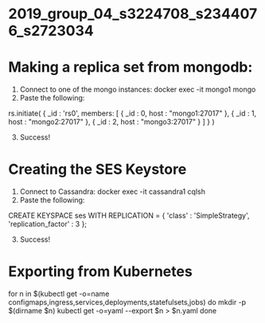 # 2019_group_04_s3224708_s2344076_s2723034

# Making a replica set from mongodb:
1. Connect to one of the mongo instances: docker exec -it mongo1 mongo
2. Paste the following:

rs.initiate(
  {
    _id : 'rs0',
    members: [
      { _id : 0, host : "mongo1:27017" },
      { _id : 1, host : "mongo2:27017" },
      { _id : 2, host : "mongo3:27017" }
    ]
  }
)

3. Success!

# Creating the SES Keystore
1. Connect to Cassandra: docker exec -it cassandra1 cqlsh
2. Paste the following:

CREATE KEYSPACE ses
  WITH REPLICATION = { 
   'class' : 'SimpleStrategy', 
   'replication_factor' : 3 
  };

  3. Success!

  # Exporting from Kubernetes
  for n in $(kubectl get -o=name configmaps,ingress,services,deployments,statefulsets,jobs)
do
    mkdir -p $(dirname $n)
    kubectl get -o=yaml --export $n > $n.yaml
done